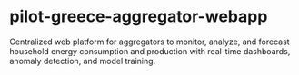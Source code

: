 # pilot-greece-aggregator-webapp
Centralized web platform for aggregators to monitor, analyze, and forecast household energy consumption and production with real-time dashboards, anomaly detection, and model training.
